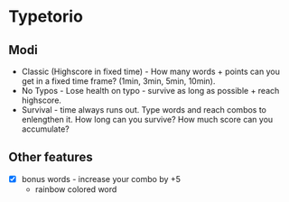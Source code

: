 # Typetorio

## Modi

- Classic (Highscore in fixed time) - How many words + points can you get in a fixed time frame? (1min, 3min, 5min, 10min).
- No Typos - Lose health on typo - survive as long as possible + reach highscore.
- Survival - time always runs out. Type words and reach combos to enlengthen it. How long can you survive? How much score can you accumulate?

## Other features

- [x] bonus words - increase your combo by +5
  - rainbow colored word
